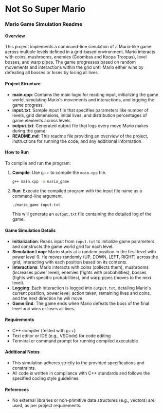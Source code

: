 # Not So Super Mario

### Mario Game Simulation Readme

#### Overview
This project implements a command-line simulation of a Mario-like game across multiple levels defined in a grid-based environment. Mario interacts with coins, mushrooms, enemies (Goombas and Koopa Troopas), level bosses, and warp pipes. The game progresses based on random movements and interactions within the grid until Mario either wins by defeating all bosses or loses by losing all lives.

#### Project Structure
- **main.cpp**: Contains the main logic for reading input, initializing the game world, simulating Mario's movements and interactions, and logging the game progress.
- **input.txt**: Sample input file that specifies parameters like number of levels, grid dimensions, initial lives, and distribution percentages of game elements across levels.
- **output.txt**: Generated output file that logs every move Mario makes during the game.
- **README.md**: This readme file providing an overview of the project, instructions for running the code, and any additional information.

#### How to Run
To compile and run the program:

1. **Compile**: Use g++ to compile the `main.cpp` file.
   ```bash
   g++ main.cpp -o mario_game
   ```

2. **Run**: Execute the compiled program with the input file name as a command-line argument.
   ```bash
   ./mario_game input.txt
   ```
   This will generate an `output.txt` file containing the detailed log of the game.

#### Game Simulation Details
- **Initialization**: Reads input from `input.txt` to initialize game parameters and constructs the game world grid for each level.
- **Simulation Loop**: Mario starts at a random position in the first level with power level 0. He moves randomly (UP, DOWN, LEFT, RIGHT) across the grid, interacting with each position based on its contents.
- **Interactions**: Mario interacts with coins (collects them), mushrooms (increases power level), enemies (fights with probabilities), bosses (fights with specific probabilities), and warp pipes (moves to the next level).
- **Logging**: Each interaction is logged into `output.txt`, detailing Mario's current position, power level, action taken, remaining lives and coins, and the next direction he will move.
- **Game End**: The game ends when Mario defeats the boss of the final level and wins or loses all lives.

#### Requirements
- C++ compiler (tested with g++)
- Text editor or IDE (e.g., VSCode) for code editing
- Terminal or command prompt for running compiled executable

#### Additional Notes
- This simulation adheres strictly to the provided specifications and constraints.
- All code is written in compliance with C++ standards and follows the specified coding style guidelines.

#### References
- No external libraries or non-primitive data structures (e.g., vectors) are used, as per project requirements.
